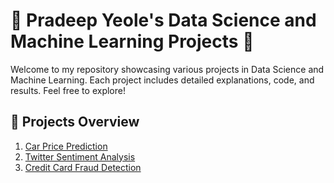 <h1>🚀 Pradeep Yeole's Data Science and Machine Learning Projects 🚀</h1>
<p>Welcome to my repository showcasing various projects in Data Science and Machine Learning. Each project includes detailed explanations, code, and results. Feel free to explore!</p>
<h2>📂 Projects Overview</h2>
<ol>
  <li><a href="#car-price-prediction">Car Price Prediction</a></li>
  <li><a href="#twitter-sentiment-analysis">Twitter Sentiment Analysis</a></li>
  <li><a href="#credit-card-fraud-detection">Credit Card Fraud Detection</a></li>
</ol>
